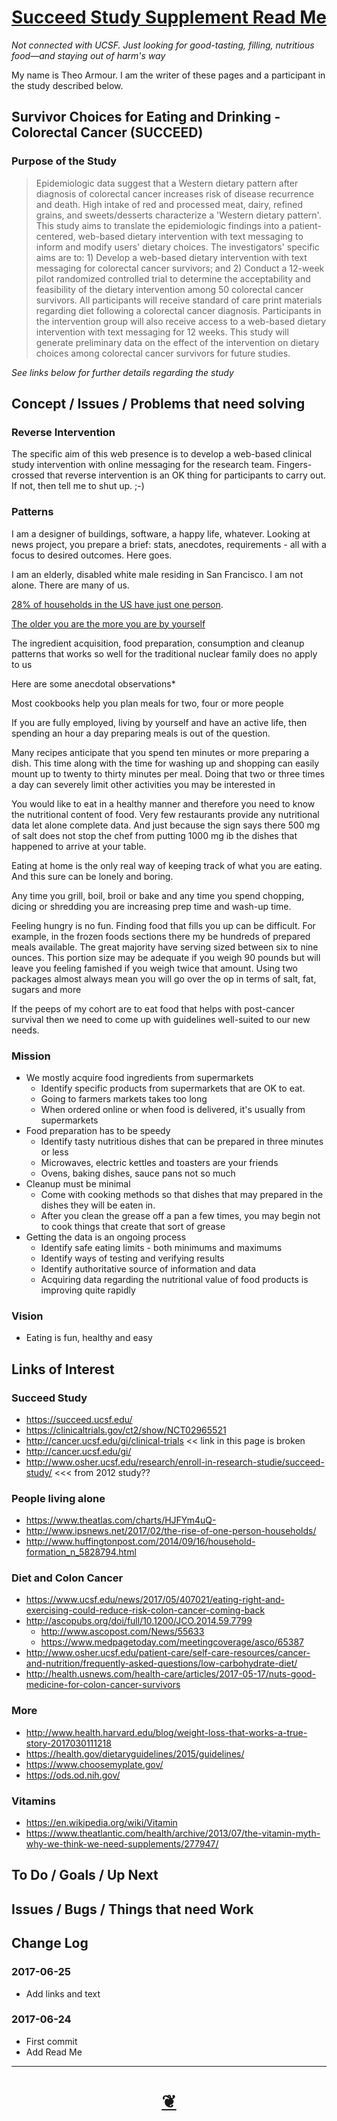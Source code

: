 <span style=display:none; >[You are now in a GitHub source code view - click this link to view Read Me file as a web page]( http://pushme-pullyou.github.io/tootoo/r5/succeed-study-supplement/#tootoo/r5/succeed-study-supplement/README.md "View file as a web page." ) </span>


<!--
<a href="https://pushme-pullyou.github.io/" >pushme-pullyou.github.io</a> &raquo;  <a href="https://pushme-pullyou.github.io/tootoo/" >tootoo</a> &raquo; </h3> <a href="https://pushme-pullyou.github.io/tootoo/r5/" >r5</a> &raquo; </h3>
-->

[Succeed Study Supplement Read Me]( https://pushme-pullyou.github.io/#tootoo/r5/succeed-study-supplement/README.md )
===
_Not connected with UCSF. Just looking for good-tasting, filling, nutritious food&mdash;and staying out of harm's way_

My name is Theo Armour. I am the writer of these pages and a participant in the study described below.


## Survivor Choices for Eating and Drinking - Colorectal Cancer (SUCCEED)

###  Purpose of the Study
> Epidemiologic data suggest that a Western dietary pattern after diagnosis of colorectal cancer increases risk of disease recurrence and death. High intake of red and processed meat, dairy, refined grains, and sweets/desserts characterize a 'Western dietary pattern'. This study aims to translate the epidemiologic findings into a patient-centered, web-based dietary intervention with text messaging to inform and modify users' dietary choices. The investigators' specific aims are to: 1) Develop a web-based dietary intervention with text messaging for colorectal cancer survivors; and 2) Conduct a 12-week pilot randomized controlled trial to determine the acceptability and feasibility of the dietary intervention among 50 colorectal cancer survivors. All participants will receive standard of care print materials regarding diet following a colorectal cancer diagnosis. Participants in the intervention group will also receive access to a web-based dietary intervention with text messaging for 12 weeks. This study will generate preliminary data on the effect of the intervention on dietary choices among colorectal cancer survivors for future studies.

_See links below for further details regarding the study_

## Concept / Issues / Problems that need solving
<!--

The general format is an adaptation of the ideas developed in Alexander's _et al_ [A Pattern Language]( https://books.google.com/books?id=hwAHmktpk5IC&pg=PR10#v=onepage&q&f=false ) - as summarized on page 10.

Each pattern describes a problem which occurs over and over again in our environment, and then describes the core of the solution to that problem, in such a way that you can use this solution a million times over, without ever doing it the same way twice.

patterns are descriptions of common problems and proposal for the solutions that can be used repeatedly every time the problem is encountered and producing an different outcome.

-->

### Reverse Intervention

The specific aim of this web presence is to develop a web-based clinical study intervention with online messaging for the research team. Fingers-crossed that reverse intervention is an OK thing for participants to carry out. If not, then tell me to shut up. ;-)

### Patterns

I am a designer of buildings, software, a happy life, whatever. Looking at news project, you prepare a brief: stats, anecdotes, requirements - all with a focus to desired outcomes. Here goes.

I am an elderly, disabled white male residing in San Francisco. I am not alone. There are many of us.

[28% of households in the US have just one person]( http://www.ipsnews.net/2017/02/the-rise-of-one-person-households/ ).

[The older you are the more you are by yourself]( https://www.theatlas.com/charts/HJFYm4uQ- )

The ingredient acquisition, food preparation, consumption and cleanup patterns that works so well for the traditional nuclear family does no apply to us

Here are some anecdotal observations*

Most cookbooks help you plan meals for two, four or more people

If you are fully employed, living by yourself and have an active life, then spending an hour a day preparing meals is out of the question.

Many recipes anticipate that you spend ten minutes or more preparing a dish. This time along with the time for washing up and shopping can easily mount up to twenty to thirty minutes per meal. Doing that two or three times a day can severely limit other activities you may be interested in

You would like to eat in a healthy manner and therefore you need to know the nutritional content of food. Very few restaurants provide any nutritional data let alone complete data. And just because the sign says there 500 mg of salt does not stop the chef from putting 1000 mg ib the dishes that happened to arrive at your table.

Eating at home is the only real way of keeping track of what you are eating. And this sure can be lonely and boring.

Any time you grill, boil, broil or bake and any time you spend chopping, dicing or shredding you are increasing prep time and wash-up time.

Feeling hungry is no fun. Finding food that fills you up can be difficult. For example, in the frozen foods sections there my be hundreds of prepared meals available. The great majority have serving sized between six to nine ounces. This portion size may be adequate if you weigh 90 pounds but will leave you feeling famished if you weigh twice that amount. Using two packages almost always mean you will go over the op in terms of salt, fat, sugars and more

If the peeps of my cohort are to eat food that helps with post-cancer survival then we need to come up with guidelines well-suited to our new needs.


### Mission
<!-- a statement of a rationale, applicable now as well as in the future -->

* We mostly acquire food ingredients from supermarkets
	* Identify specific products from supermarkets that are OK to eat.
	* Going to farmers markets takes too long
	* When ordered online or when food is delivered, it's usually from supermarkets
* Food preparation has to be speedy
	* Identify tasty nutritious dishes that can be prepared in three minutes or less
	* Microwaves, electric kettles and toasters are your friends
	* Ovens, baking dishes, sauce pans not so much
* Cleanup must be minimal
	* Come with cooking methods so that dishes that may prepared in the dishes they will be eaten in.
	* After you clean the grease off a pan a few times, you may begin not to cook things that create that sort of grease
* Getting the data is an ongoing process
	* Identify safe eating limits - both minimums and maximums
	* Identify ways of testing and verifying results
	* Identify authoritative source of information and data
	* Acquiring data regarding the nutritional value of food products is improving quite rapidly



### Vision
<!--  a descriptive picture of a desired future state -->

* Eating is fun, healthy and easy



<!--
## Features

## Users
_where used_

Intended for xxx
-->


## Links of Interest

### Succeed Study

* https://succeed.ucsf.edu/
* https://clinicaltrials.gov/ct2/show/NCT02965521
* http://cancer.ucsf.edu/gi/clinical-trials << link in this page is broken
* http://cancer.ucsf.edu/gi/
* http://www.osher.ucsf.edu/research/enroll-in-research-studie/succeed-study/ <<< from 2012 study??


### People living alone

* https://www.theatlas.com/charts/HJFYm4uQ-
* http://www.ipsnews.net/2017/02/the-rise-of-one-person-households/
* http://www.huffingtonpost.com/2014/09/16/household-formation_n_5828794.html


### Diet and Colon Cancer

* https://www.ucsf.edu/news/2017/05/407021/eating-right-and-exercising-could-reduce-risk-colon-cancer-coming-back
* http://ascopubs.org/doi/full/10.1200/JCO.2014.59.7799
	* http://www.ascopost.com/News/55633
	* https://www.medpagetoday.com/meetingcoverage/asco/65387
* http://www.osher.ucsf.edu/patient-care/self-care-resources/cancer-and-nutrition/frequently-asked-questions/low-carbohydrate-diet/
* http://health.usnews.com/health-care/articles/2017-05-17/nuts-good-medicine-for-colon-cancer-survivors


### More

* http://www.health.harvard.edu/blog/weight-loss-that-works-a-true-story-2017030111218
* https://health.gov/dietaryguidelines/2015/guidelines/
* https://www.choosemyplate.gov/
* https://ods.od.nih.gov/



### Vitamins

* https://en.wikipedia.org/wiki/Vitamin
* https://www.theatlantic.com/health/archive/2013/07/the-vitamin-myth-why-we-think-we-need-supplements/277947/


## To Do / Goals / Up Next


## Issues / Bugs / Things that need Work


## Change Log

### 2017-06-25

* Add links and text

### 2017-06-24

* First commit
* Add Read Me


***

<h1 style=text-align:center;text-decoration:none;width:100%; ><a href=javascript:window.scrollTo(0,0); title='pushMe pullYou ~ your coming and going happy place' > ❦ </a></h1>

